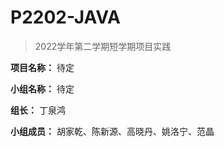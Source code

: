 # P2202-JAVA
> 2022学年第二学期短学期项目实践



**项目名称：** 待定

**小组名称：** 待定

**组长：** 丁泉鸿

**小组成员：** 胡家乾、陈新源、高晓丹、姚洛宁、范晶
